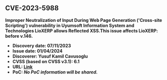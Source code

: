 ## CVE-2023-5988

**Improper Neutralization of Input During Web Page Generation ('Cross-site Scripting') vulnerability in Uyumsoft Information System and Technologies LioXERP allows Reflected XSS.This issue affects LioXERP: before v.146.**

- **Discovery date: 07/11/2023**
- **Issue date: 01/04/2024**
- **Discoverer: Yusuf Kamil Cavusoglu**
- **CVSS (based on CVSS v3.1): 6.1**
- **URL: [Link](https://nvd.nist.gov/vuln/detail/CVE-2023-5988)**
- **PoC: *No PoC information will be shared.***

